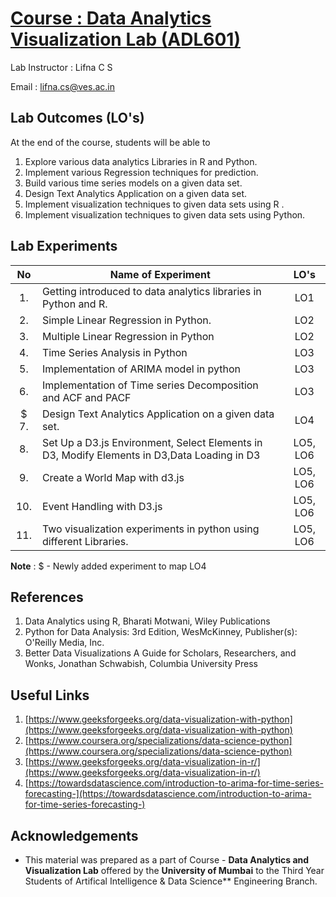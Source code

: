 # [Course : Data Analytics Visualization Lab (ADL601)](https://drive.google.com/file/d/161F1ADE5tG6hq_4epCpiciHqv8opUMfl/view?usp=drive_link)
Lab Instructor : Lifna C S

Email : [lifna.cs@ves.ac.in](mailto:lifna.cs@ves.ac.in)

## Lab Outcomes (LO's)
At the end of the course, students will be able to
1. Explore various data analytics Libraries in R and Python.
2. Implement various Regression techniques for prediction.
3. Build various time series models on a given data set.
4. Design Text Analytics Application on a given data set.
5. Implement visualization techniques to given data sets using R .
6. Implement visualization techniques to given data sets using Python.

## Lab Experiments
| No | Name of Experiment | LO's |
| :--: | ------------------ | :----: |
| 1. | Getting introduced to data analytics libraries in Python and R. | LO1 |
| 2. | Simple Linear Regression in Python. | LO2 |
| 3. | Multiple Linear Regression in Python | LO2 |
| 4. | Time Series Analysis in Python | LO3 |
| 5. | Implementation of ARIMA model in python | LO3 |
| 6. | Implementation of Time series Decomposition and ACF and PACF | LO3 |
| $ 7. | Design Text Analytics Application on a given data set. | LO4 |
| 8. | Set Up a D3.js Environment, Select Elements in D3, Modify Elements in D3,Data Loading in D3 | LO5, LO6 |
| 9. | Create a World Map with d3.js |LO5, LO6 | 
| 10. | Event Handling with D3.js | LO5, LO6 |
| 11. | Two visualization experiments in python using different Libraries. | LO5, LO6 |

**Note** : $ - Newly added experiment to map LO4

## References
1. Data Analytics using R, Bharati Motwani, Wiley Publications
2. Python for Data Analysis: 3rd Edition, WesMcKinney, Publisher(s): O'Reilly Media, Inc.
3. Better Data Visualizations A Guide for Scholars, Researchers, and Wonks, Jonathan Schwabish, Columbia University Press

## Useful Links
1. [https://www.geeksforgeeks.org/data-visualization-with-python](https://www.geeksforgeeks.org/data-visualization-with-python)
2. [https://www.coursera.org/specializations/data-science-python](https://www.coursera.org/specializations/data-science-python)
3. [https://www.geeksforgeeks.org/data-visualization-in-r/](https://www.geeksforgeeks.org/data-visualization-in-r/)
4. [https://towardsdatascience.com/introduction-to-arima-for-time-series-forecasting-](https://towardsdatascience.com/introduction-to-arima-for-time-series-forecasting-)

## Acknowledgements
* This material was prepared as a part of Course - **Data Analytics and Visualization Lab** offered by the **University of Mumbai** to the Third Year Students of Artifical Intelligence & Data Science** Engineering Branch.
